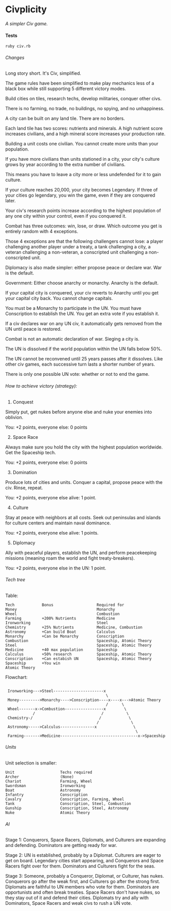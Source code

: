 Civplicity
==========

*A simpler Civ game.*

#### Tests

`ruby civ.rb`

###### Changes

Long story short. It's Civ, simplified.

The game rules have been simplified to make play mechanics less of a black box while still supporting 5 different victory modes.

Build cities on tiles, research techs, develop militaries, conquer other civs.

There is no farming, no trade, no buildings, no spying, and no unhappiness.

A city can be built on any land tile. There are no borders.

Each land tile has two scores: nutrients and minerals. A high nutrient score increases civilians, and a high mineral score increases your production rate.

Building a unit costs one civilian. You cannot create more units than your population.

If you have more civilians than units stationed in a city, your city's culture grows by year according to the extra number of civilians.

This means you have to leave a city more or less undefended for it to gain culture.

If your culture reaches 20,000, your city becomes Legendary. If three of your cities go legendary, you win the game, even if they are conquered later.

Your civ's research points increase according to the highest population of any one city within your control, even if you conquered it.

Combat has three outcomes: win, lose, or draw. Which outcome you get is entirely random with 4 exceptions.

Those 4 exceptions are that the following challengers cannot lose: a player challenging another player under a treaty, a tank challenging a city, a veteran challenging a non-veteran, a conscripted unit challenging a non-conscripted unit.

Diplomacy is also made simpler: either propose peace or declare war. War is the default.

Government: Either choose anarchy or monarchy. Anarchy is the default.

If your capital city is conquered, your civ reverts to Anarchy until you get your capital city back. You cannot change capitals.

You must be a Monarchy to participate in the UN. You must have Conscription to establish the UN. You get an extra vote if you establish it.

If a civ declares war on any UN civ, it automatically gets removed from the UN until peace is restored.

Combat is not an automatic declaration of war. Sieging a city is.

The UN is dissolved if the world population within the UN falls below 50%.

The UN cannot be reconvened until 25 years passes after it dissolves. Like other civ games, each successive turn lasts a shorter number of years.

There is only one possible UN vote: whether or not to end the game.

###### How to achieve victory (strategy):

1) Conquest

Simply put, get nukes before anyone else and nuke your enemies into oblivion.

You: +2 points, everyone else: 0 points

2) Space Race

Always make sure you hold the city with the highest population worldwide. Get the Spaceship tech.

You: +2 points, everyone else: 0 points

3) Domination

Produce lots of cities and units. Conquer a capital, propose peace with the civ. Rinse, repeat.

You: +2 points, everyone else alive: 1 point.

4) Culture

Stay at peace with neighbors at all costs. Seek out peninsulas and islands for culture centers and maintain naval dominance.

You: +2 points, everyone else alive: 1 points.

5) Diplomacy

Ally with peaceful players, establish the UN, and perform peacekeeping missions (meaning roam the world and fight treaty-breakers).

You: +2 points, everyone else in the UN: 1 point.

###### Tech tree

Table:

```
Tech            Bonus                   Required for                    
Money                                   Monarchy                       
Wheel                                   Combustion                    
Farming         +200% Nutrients         Medicine                       
Ironworking                             Steel                        
Chemistry       +25% Nutrients          Medicine, Combustion           
Astronomy       +Can build Boat         Calculus                        
Monarchy        +Can be Monarchy        Conscription                    
Combustion                              Spaceship, Atomic Theory        
Steel                                   Spaceship, Atomic Theory
Medicine        +40 max population      Spaceship
Calculus        +50% research           Spaceship, Atomic Theory
Conscription    +Can estabish UN        Spaceship, Atomic Theory
Spaceship       +You win                
Atomic Theory
```

Flowchart:

```

 Ironworking--->Steel----------------------x         
                                            \        
 Money--------->Monarchy---->Conscription----x----x--->Atomic Theory
                                            /      \ 
 Wheel-------x->Combustion-----------------x        \
            /                             /          \
 Chemistry-/                             /            \
                                        /              \
 Astronomy----->Calculus---------------x                \
                                                         \
 Farming------->Medicine----------------------------------x->Spaceship
```

###### Units

Unit selection is smaller:

```
Unit                    Techs required
Archer                  (None)
Chariot                 Farming, Wheel
Swordsman               Ironworking
Boat                    Astronomy
Infantry                Conscription
Cavalry                 Conscription, Farming, Wheel
Tank                    Conscription, Steel, Combustion
Gunship                 Conscription, Steel, Astronomy
Nuke                    Atomic Theory
```

###### AI

Stage 1: Conquerors, Space Racers, Diplomats, and Culturers are expanding and defending. Dominators are getting ready for war.

Stage 2: UN is established, probably by a Diplomat. Culturers are eager to get on board. Legendary cities start appearing, and Conquerors and Space Racers fight over for them. Dominators and Culturers fight for the seas.

Stage 3: Someone, probably a Conqueror, Diplomat, or Culturer, has nukes. Conquerors go after the weak first, and Culturers go after the strong first. Diplomats are faithful to UN members who vote for them. Dominators are opportunists and often break treaties. Space Racers don't have nukes, so they stay out of it and defend their cities. Diplomats try and ally with Dominators, Space Racers and weak civs to rush a UN vote.

